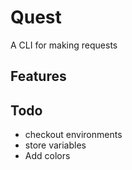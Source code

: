 # Quest

A CLI for making requests

## Features


## Todo

* checkout environments
* store variables
* Add colors
